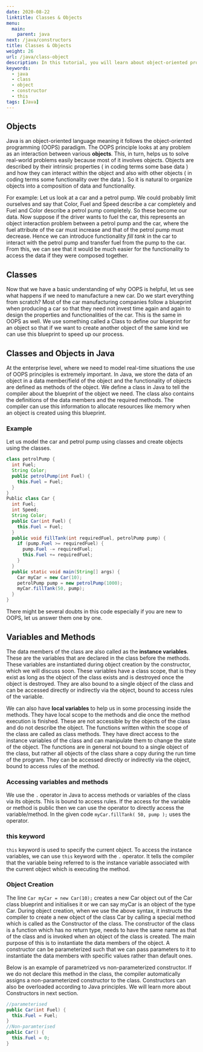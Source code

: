 ```yaml
---
date: 2020-08-22
linktitle: Classes & Objects
menu:
  main:
    parent: java
next: /java/constructors
title: Classes & Objects
weight: 26
url: /java/class-object
description: In this tutorial, you will learn about object-oriented programming in Java and you will learn about Java classes and objects with the help of examples. A class is a blueprint of objects whereas an object is an instance of a class.
keywords:
  - java
  - class
  - object
  - constructor
  - this
tags: [Java]  
---
```

## Objects

Java is an object-oriented language meaning it follows the object-oriented programming (OOPS) paradigm. The OOPS principle looks at any problem as an interaction between various **objects**. This, in turn, helps us to solve real-world problems easily because most of it involves objects. Objects are described by their intrinsic properties ( in coding terms some base data ) and how they can interact within the object and also with other objects ( in coding terms some functionality over the data ). So it is natural to organize objects into a composition of data and functionality.

For example: Let us look at a car and a petrol pump. We could probably limit ourselves and say that Color, Fuel and Speed describe a car completely and Fuel and Color describe a petrol pump completely. So these become our data. Now suppose if the driver wants to fuel the car, this represents an object interaction problem between a petrol pump and the car, where the fuel attribute of the car must increase and that of the petrol pump must decrease. Hence we can introduce functionality *fill tank* in the car to interact with the petrol pump and transfer fuel from the pump to the car. From this, we can see that it would be much easier for the functionality to access the data if they were
composed together.

## Classes
Now that we have a basic understanding of why OOPS is helpful, let us see what happens if we need to manufacture a new car. Do we start everything from scratch? Most of the car manufacturing companies follow a blueprint when producing a car so that they need not invest time again and again to design the properties and functionalities of the car. This is the same in OOPS as well. We use something called a Class to define our blueprint for an object so that if we want to create another object of the same kind we can use this blueprint to speed up our process.

## Classes and Objects in Java
At the enterprise level, where we need to model real-time situations the use of OOPS principles is extremely important. In Java, we store the data of an object in a data member/field of the object and the functionality of objects are defined as methods of the object. We define a class in Java to tell the compiler about the blueprint of the object we need. The class also contains the definitions of the data members and the required methods. The compiler can use this information to allocate resources like memory when an object is created using this blueprint.

### Example
Let us model the car and petrol pump using classes and create objects using the classes.
```java
class petrolPump {
  int Fuel;
  String Color;
  public petrolPump(int Fuel) {
    this.Fuel = Fuel;
  }
}
Public class Car {
  int Fuel;
  int Speed;
  String Color;
  public Car(int Fuel) {
    this.Fuel = Fuel;
  }
  public void fillTank(int requiredFuel, petrolPump pump) {
    if (pump.Fuel >= requiredFuel) {
      pump.Fuel -= requiredFuel;
      this.Fuel += requiredFuel;
    }
  }
  public static void main(String[] args) {
    Car myCar = new Car(10);
    petrolPump pump = new petrolPump(1000);
    myCar.fillTank(50, pump);
  }
}
```
There might be several doubts in this code especially if you are new to OOPS, let us answer them one by one.

## Variables and Methods
The data members of the class are also called as the **instance variables**. These are the variables that are declared in the class before the methods. These variables are instantiated during object creation by the constructor, which we will discuss soon. These variables have a class scope, that is they exist as long as the object of the class exists and is destroyed once the object is destroyed. They are also bound to a single object of the class and can be accessed directly or indirectly via the object, bound to access rules of the variable.

We can also have **local variables** to help us in some processing inside the methods. They have local scope to the methods and die once the method execution is finished. These are not accessible by the objects of the class and do not describe the object. The functions written within the scope of the class are called as class methods. They have direct access to the instance variables of the class and can manipulate them to change the state of the object. The functions are in general not bound to a single object of the class, but rather all objects of the class share a copy during the run time of the program. They can be accessed directly or indirectly via the object, bound to access rules of the method.

### Accessing variables and methods
We use the `.` operator in Java to access methods or variables of the class via its objects. This is bound to access rules. If the access for the variable or method is public then we can use the operator to directly access the variable/method. In the given code `myCar.fillTank( 50, pump );` uses the operator.

### this keyword
`this` keyword is used to specify the current object. To access the instance variables, we can use `this` keyword with the `.` operator. It tells the compiler that the variable being referred to is the instance variable associated with the current object which is executing the method.

### Object Creation
The line `Car myCar = new Car(10);` creates a new Car object out of the Car class blueprint and initialises it or we can say myCar is an object of the type Car. During object creation, when we use the above syntax, it instructs the compiler to create a new object of the class Car by calling a special method which is called as the Constructor of the class. The constructor of the class is a function which has no return type, needs to have the same name as that of the class and is invoked when an object of the class is created. The main purpose of this is to instantiate the data members of the object. A constructor can be parameterized such that we can pass parameters to it to instantiate the data members with specific values rather than default ones. 

Below is an example of parametrized vs non-parameterized constructor. If we do not declare this method in the class, the compiler automatically assigns a non-parameterized constructor to the class. Constructors can also be overloaded according to Java principles. We will learn more about Constructors in next section.

```java
//parameterised
public Car(int Fuel) {
  this.Fuel = Fuel;
}
//Non-paramterised
public Car() {
  this.Fuel = 0;
}
```

